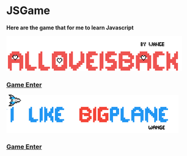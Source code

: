 # JSGame

**Here are the game that for me to learn Javascript**

![All_Love_Back](./All_Love_Back/title.gif)
### [Game Enter](https://angold-4.github.io/JsGame/All_Love_Back/All_love_Back.html)


![I_Like_Big_Plane](./ILoveBigPlane/title.gif)
### [Game Enter](https://angold-4.github.io/JsGame/ILoveBigPlane/ILikebigplane.html)
